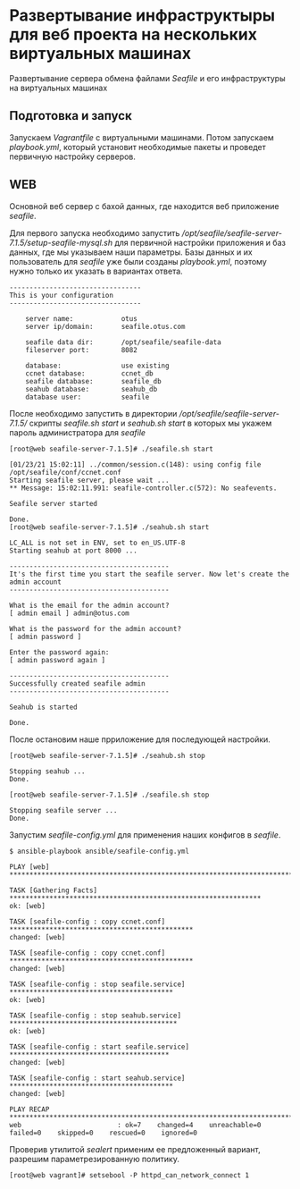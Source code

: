 # Развертывание инфраструктыры для веб проекта на нескольких виртуальных машинах

Развертывание сервера обмена файлами *Seafile* и его инфраструктуры на виртуальных машинах

## Подготовка и запуск

Запускаем *Vagrantfile* с виртуальными машинами. Потом запускаем *playbook.yml*, который установит необходимые пакеты и проведет первичную настройку серверов.

## WEB

Основной веб сервер с бахой данных, где находится веб приложение *seafile*.

Для первого запуска необходимо запустить */opt/seafile/seafile-server-7.1.5/setup-seafile-mysql.sh* для первичной настройки приложения и баз данных, где мы указываем наши параметры. Базы данных и их пользователь для *seafile* уже были созданы *playbook.yml*, поэтому нужно только их указать в вариантах ответа.

	---------------------------------
	This is your configuration
	---------------------------------

	    server name:            otus
	    server ip/domain:       seafile.otus.com

	    seafile data dir:       /opt/seafile/seafile-data
	    fileserver port:        8082

	    database:               use existing
	    ccnet database:         ccnet_db
	    seafile database:       seafile_db
	    seahub database:        seahub_db
	    database user:          seafile

После необходимо запустить в директории */opt/seafile/seafile-server-7.1.5/* скрипты *seafile.sh start* и *seahub.sh start* в которых мы укажем пароль администратора для *seafile*

	[root@web seafile-server-7.1.5]# ./seafile.sh start

	[01/23/21 15:02:11] ../common/session.c(148): using config file /opt/seafile/conf/ccnet.conf
	Starting seafile server, please wait ...
	** Message: 15:02:11.991: seafile-controller.c(572): No seafevents.

	Seafile server started

	Done.
	[root@web seafile-server-7.1.5]# ./seahub.sh start 

	LC_ALL is not set in ENV, set to en_US.UTF-8
	Starting seahub at port 8000 ...

	----------------------------------------
	It's the first time you start the seafile server. Now let's create the admin account
	----------------------------------------

	What is the email for the admin account?
	[ admin email ] admin@otus.com

	What is the password for the admin account?
	[ admin password ] 

	Enter the password again:
	[ admin password again ] 

	----------------------------------------
	Successfully created seafile admin
	----------------------------------------

	Seahub is started

	Done.

После остановим наше прриложение для последующей настройки.

	[root@web seafile-server-7.1.5]# ./seahub.sh stop 

	Stopping seahub ...
	Done.

	[root@web seafile-server-7.1.5]# ./seafile.sh stop 

	Stopping seafile server ...
	Done.

Запустим *seafile-config.yml* для применения наших конфигов в *seafile*.

	$ ansible-playbook ansible/seafile-config.yml 

	PLAY [web] ***************************************************************************

	TASK [Gathering Facts] ***************************************************************
	ok: [web]

	TASK [seafile-config : copy ccnet.conf] **********************************************
	changed: [web]

	TASK [seafile-config : copy ccnet.conf] **********************************************
	changed: [web]

	TASK [seafile-config : stop seafile.service] *****************************************
	ok: [web]

	TASK [seafile-config : stop seahub.service] ******************************************
	ok: [web]

	TASK [seafile-config : start seafile.service] ****************************************
	changed: [web]

	TASK [seafile-config : start seahub.service] *****************************************
	changed: [web]

	PLAY RECAP ***************************************************************************
	web                        : ok=7    changed=4    unreachable=0    failed=0    skipped=0    rescued=0    ignored=0   

Проверив утилитой *sealert* применим ее предложенный вариант, разрешим параметрезированную политику.

	[root@web vagrant]# setsebool -P httpd_can_network_connect 1
